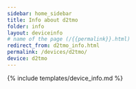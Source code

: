 ```yaml
---
sidebar: home_sidebar
title: Info about d2tmo
folder: info
layout: deviceinfo
# name of the page (/{{permalink}}.html)
redirect_from: d2tmo_info.html
permalink: /devices/d2tmo/
device: d2tmo
---
```

{% include templates/device_info.md %}
